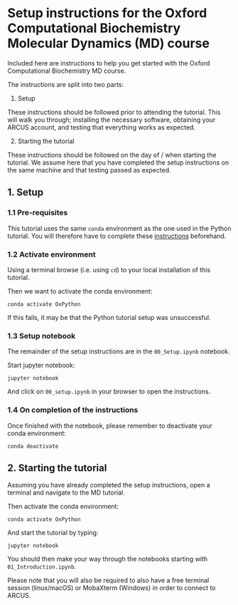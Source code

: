# Setup instructions for the Oxford Computational Biochemistry Molecular Dynamics (MD) course

Included here are instructions to help you get started with the Oxford Computational Biochemistry MD course.

The instructions are split into two parts:

1. Setup

These instructions should be followed prior to attending the tutorial.
This will walk you through; installing the necessary software, obtaining
your ARCUS account, and testing that everything works as expected.

2. Starting the tutorial

These instructions should be followed on the day of / when starting the tutorial.
We assume here that you have completed the setup instructions on the same machine
and that testing passed as expected.

## 1. Setup

### 1.1 Pre-requisites

This tutorial uses the same `conda` environment as the one used in the Python
tutorial. You will therefore have to complete these [instructions](../Python/setup.md)
beforehand.

### 1.2 Activate environment

Using a terminal browse (i.e. using `cd`) to your local installation of this tutorial.

Then we want to activate the conda environment:

```
conda activate OxPython
```

If this fails, it may be that the Python tutorial setup was unsuccessful.

### 1.3 Setup notebook

The remainder of the setup instructions are in the `00_Setup.ipynb` notebook.

Start jupyter notebook:

```
jupyter notebook
```

And click on `00_setup.ipynb` in your browser to open the instructions.

### 1.4 On completion of the instructions

Once finished with the notebook, please remember to deactivate your conda environment:

```
conda deactivate
```


## 2. Starting the tutorial

Assuming you have already completed the setup instructions, open a terminal and
navigate to the MD tutorial.


Then activate the conda environment:

```
conda activate OxPython
```

And start the tutorial by typing:

```
jupyter notebook
```

You should then make your way through the notebooks starting with `01_Introduction.ipynb`.

Please note that you will also be required to also have a free terminal session (linux/macOS)
or MobaXterm (Windows) in order to connect to ARCUS.

